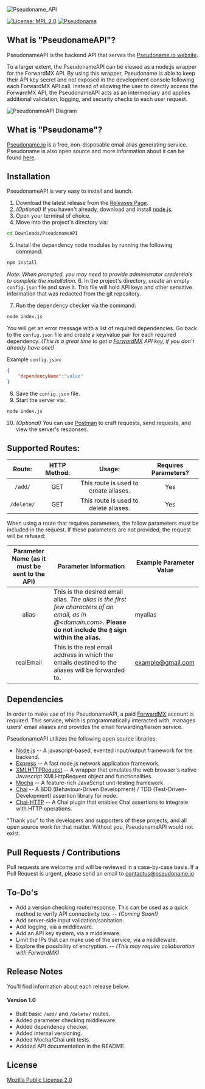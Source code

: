 ![Pseudoname_API][logo]

[![License: MPL 2.0](https://img.shields.io/badge/License-MPL%202.0-brightgreen.svg)](https://github.com/ZacharyDavidSaunders/PseudonameAPI/blob/master/LICENSE) [![Pseudoname](https://img.shields.io/website-Online-Offline-limeGreen-red/https/pseudoname.io.svg?label=Pseudoname%20Website&style=flat)](https://pseudoname.io)

## What is "PseudonameAPI"?

PseudonameAPI is the backend API that serves the [Pseudoname.io website](https://pseudoname.io).

To a larger extent, the PseudonameAPI can be viewed as a node.js wrapper for the ForwardMX API. By using this wrapper, Pseudoname is able to keep their API key secret and not exposed in the development console following each ForwardMX API call. Instead of allowing the user to directly access the ForwardMX API, the PseudonameAPI acts as an intermediary and applies additional validation, logging, and security checks to each user request.

![PseudonameAPI Diagram][PseudonameAPI Diagram]

## What is "Pseudoname"?

[Pseudoname.io][Pseudoname site] is a free, non-disposable email alias generating service. Pseudoname is also open source and more information about it can be found [here](https://github.com/ZacharyDavidSaunders/pseudoname).

## Installation
PseudonameAPI is very easy to install and launch.
1.  Download the latest release from the [Releases Page][Releases Page].
2.  _(Optional)_ If you haven't already, download and install [node.js].
3.  Open your terminal of choice.
4.  Move into the project's directory via:
```sh
cd Downloads/PseudonameAPI
```
5.  Install the dependency node modules by running the following command:
```sh
npm install
```
_Note: When prompted, you may need to provide administrator credentials to complete the installation._
6. In the project's directory, create an empty `config.json` file and save it. This file will hold API keys and other sensitive information that was redacted from the git repository.

7.  Run the dependency checker via the command:
```sh
node index.js
```
You will get an error message with a list of required dependencies. Go back to the `config.json` file and create a key/value pair for each required dependency. _(This is a great time to get a [ForwardMX] API key, if you don't already have one!)_

Example `config.json`:
```json
{
    "dependencyName":"value"
}
```
8. Save the `config.json` file.
9. Start the server via:
```sh
node index.js
```
10. _(Optional)_ You can use [Postman][Postman] to craft requests, send requests, and view the server's responses.

## Supported Routes:

| Route: | HTTP Method: | Usage: | Requires Parameters? |
|:----------:|:------------:|:-------------------------------------:|:--------------------:|
| `/add/` | GET | This route is used to create aliases. | Yes |
| `/delete/` | GET | This route is used to delete aliases. | Yes |

When using a route that requires parameters, the follow parameters must be included in the request. If these parameters are not provided, the request will be refused:

| Parameter Name (as it must be sent to the API) | Parameter Information | Example Parameter Value |
|:----------------------------------------------:|-------------------------------------------------------------------------------------------------------------------------------------------------------|-------------------------|
| alias | This is the desired email alias. _The alias is the first few characters of an email, as in <alias>@<domain.com>._ **Please do not include the `@` sign within the alias.**  | myalias |
| realEmail | This is the real email address in which the emails destined to the aliases will be forwarded to. | example@gmail.com |

## Dependencies
In order to make use of the PseudonameAPI, a paid [ForwardMX] account is required. This service, which is programmatically interacted with, manages users' email aliases and provides the email forwarding/liaison service.

PseudonameAPI utilizes the following open source libraries:
* [Node.js] -- A javascript-based, evented input/output framework for the backend.
* [Express] -- A fast node.js network application framework.
* [XMLHTTPRequest] -- A wrapper that emulates the web browser's native Javascript XMLHttpRequest object and functionalities.
* [Mocha] -- A feature-rich JavaScript unit-testing framework.
* [Chai] -- A BDD (Behaviour-Driven Development) / TDD (Test-Driven-Development) assertion library for node.
* [Chai-HTTP] -- A Chai plugin that enables Chai assertions to integrate with HTTP operations.

"Thank you" to the developers and supporters of these projects, and all open source work for that matter. Without you, PseudonameAPI would not exist.

## Pull Requests / Contributions

Pull requests are welcome and will be reviewed in a case-by-case basis. If a Pull Request is urgent, please send an email to contactus@pseudoname.io

## To-Do's
 - Add a version checking route/response. This can be used as a quick method to verify API connectivity too. --  _(Coming Soon!)_
 - Add server-side input validation/sanitation.
 - Add logging, via a middleware.
 - Add an API key system, via a middleware.
 - Limit the IPs that can make use of the service, via a middleware.
 - Explore the possibility of encryption. --  _(This may require collaboration with ForwardMX)_

## Release Notes
You'll find information about each release below.
#### Version 1.0
* Built basic `/add/` and `/delete/` routes.
* Added parameter checking middleware.
* Added dependency checker.
* Added internal versioning.
* Added Mocha/Chai unit tests.
* Addded API documentation in the README.

## License

[Mozilla Public License 2.0]

   [Node.js]: <http://nodejs.org>
   [Express]: <http://expressjs.com>
   [ForwardMX]: <https://forwardmx.io/>
   [logo]: https://i.imgur.com/SSY4Rq3.jpg
   [PseudonameAPI Diagram]: https://i.imgur.com/Y5fKw3d.jpg
   [Mozilla Public License 2.0]: https://github.com/ZacharyDavidSaunders/PseudonameAPI/blob/master/LICENSE
   [Releases Page]: https://github.com/ZacharyDavidSaunders/PseudonameAPI/releases
   [Pseudoname site]: https://pseudoname.io
   [Postman]:https://www.getpostman.com/
   [XMLHTTPRequest]:https://www.npmjs.com/package/xmlhttprequest
   [Mocha]:https://mochajs.org/
   [Chai]:https://www.chaijs.com/
   [Chai-HTTP]:https://www.chaijs.com/plugins/chai-http/